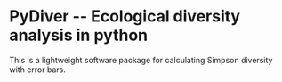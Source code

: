 # PyDiver -- Ecological diversity analysis in python

This is a lightweight software package for calculating Simpson diversity with error bars.
